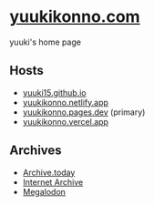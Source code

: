 # [yuukikonno.com](https://yuukikonno.com/)

yuuki's home page

## Hosts

* [yuuki15.github.io](https://yuuki15.github.io/)
* [yuukikonno.netlify.app](https://yuukikonno.netlify.app/)
* [yuukikonno.pages.dev](https://yuukikonno.pages.dev/) (primary)
* [yuukikonno.vercel.app](https://yuukikonno.vercel.app/)

## Archives

* [Archive.today](https://archive.today/https://yuukikonno.com/)
* [Internet Archive](https://web.archive.org/web/*/https://yuukikonno.com/)
* [Megalodon](https://gyo.tc/https://yuukikonno.com/)
